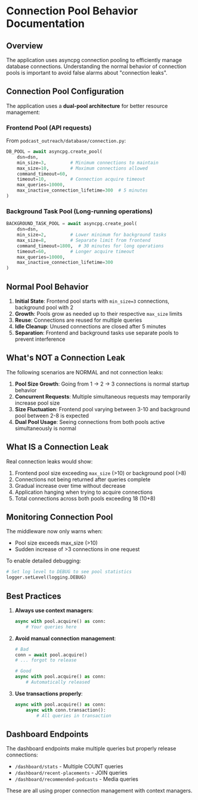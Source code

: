 # Connection Pool Behavior Documentation

## Overview

The application uses asyncpg connection pooling to efficiently manage database connections. Understanding the normal behavior of connection pools is important to avoid false alarms about "connection leaks".

## Connection Pool Configuration

The application uses a **dual-pool architecture** for better resource management:

### Frontend Pool (API requests)
From `podcast_outreach/database/connection.py`:

```python
DB_POOL = await asyncpg.create_pool(
    dsn=dsn,
    min_size=3,         # Minimum connections to maintain
    max_size=10,        # Maximum connections allowed
    command_timeout=60,
    timeout=10,         # Connection acquire timeout
    max_queries=10000,
    max_inactive_connection_lifetime=300  # 5 minutes
)
```

### Background Task Pool (Long-running operations)
```python
BACKGROUND_TASK_POOL = await asyncpg.create_pool(
    dsn=dsn,
    min_size=2,         # Lower minimum for background tasks
    max_size=8,         # Separate limit from frontend
    command_timeout=1800,  # 30 minutes for long operations
    timeout=60,         # Longer acquire timeout
    max_queries=10000,
    max_inactive_connection_lifetime=300
)
```

## Normal Pool Behavior

1. **Initial State**: Frontend pool starts with `min_size=3` connections, background pool with 2
2. **Growth**: Pools grow as needed up to their respective `max_size` limits
3. **Reuse**: Connections are reused for multiple queries
4. **Idle Cleanup**: Unused connections are closed after 5 minutes
5. **Separation**: Frontend and background tasks use separate pools to prevent interference

## What's NOT a Connection Leak

The following scenarios are NORMAL and not connection leaks:

1. **Pool Size Growth**: Going from 1 → 2 → 3 connections is normal startup behavior
2. **Concurrent Requests**: Multiple simultaneous requests may temporarily increase pool size
3. **Size Fluctuation**: Frontend pool varying between 3-10 and background pool between 2-8 is expected
4. **Dual Pool Usage**: Seeing connections from both pools active simultaneously is normal

## What IS a Connection Leak

Real connection leaks would show:

1. Frontend pool size exceeding `max_size` (>10) or background pool (>8)
2. Connections not being returned after queries complete
3. Gradual increase over time without decrease
4. Application hanging when trying to acquire connections
5. Total connections across both pools exceeding 18 (10+8)

## Monitoring Connection Pool

The middleware now only warns when:
- Pool size exceeds max_size (>10)
- Sudden increase of >3 connections in one request

To enable detailed debugging:
```python
# Set log level to DEBUG to see pool statistics
logger.setLevel(logging.DEBUG)
```

## Best Practices

1. **Always use context managers**:
   ```python
   async with pool.acquire() as conn:
       # Your queries here
   ```

2. **Avoid manual connection management**:
   ```python
   # Bad
   conn = await pool.acquire()
   # ... forgot to release
   
   # Good
   async with pool.acquire() as conn:
       # Automatically released
   ```

3. **Use transactions properly**:
   ```python
   async with pool.acquire() as conn:
       async with conn.transaction():
           # All queries in transaction
   ```

## Dashboard Endpoints

The dashboard endpoints make multiple queries but properly release connections:
- `/dashboard/stats` - Multiple COUNT queries
- `/dashboard/recent-placements` - JOIN queries
- `/dashboard/recommended-podcasts` - Media queries

These are all using proper connection management with context managers.